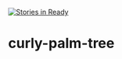 [![Stories in Ready](https://badge.waffle.io/jackhardy1/curly-palm-tree.png?label=ready&title=Ready)](https://waffle.io/jackhardy1/curly-palm-tree)
# curly-palm-tree